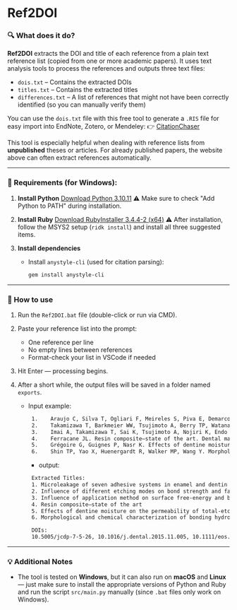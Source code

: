 # Ref2DOI
### 🔍 What does it do?

**Ref2DOI** extracts the DOI and title of each reference from a plain text reference list (copied from one or more academic papers). It uses text analysis tools to process the references and outputs three text files:

* `dois.txt` – Contains the extracted DOIs
* `titles.txt` – Contains the extracted titles
* `differences.txt` – A list of references that might not have been correctly identified (so you can manually verify them)

You can use the `dois.txt` file with this free tool to generate a `.RIS` file for easy import into EndNote, Zotero, or Mendeley:
👉 [CitationChaser](https://estech.shinyapps.io/citationchaser)

This tool is especially helpful when dealing with reference lists from **unpublished** theses or articles. For already published papers, the website above can often extract references automatically.

---

### 🧰 Requirements (for Windows):

1. **Install Python**
   [Download Python 3.10.11](https://www.python.org/downloads/release/python-31011/)
   ⚠️ Make sure to check "Add Python to PATH" during installation.

2. **Install Ruby**
   [Download RubyInstaller 3.4.4-2 (x64)](https://github.com/oneclick/rubyinstaller2/releases/download/RubyInstaller-3.4.4-2/rubyinstaller-devkit-3.4.4-2-x64.exe)
   ⚠️ After installation, follow the MSYS2 setup (`ridk install`) and install all three suggested items.

3. **Install dependencies**

   * Install `anystyle-cli` (used for citation parsing):

     ```bash
     gem install anystyle-cli
     ```

---

### 🚀 How to use

1. Run the `Ref2DOI.bat` file (double-click or run via CMD).
2. Paste your reference list into the prompt:
   * One reference per line
   * No empty lines between references
   * Format-check your list in VSCode if needed

3. Hit Enter — processing begins.
4. After a short while, the output files will be saved in a folder named `exports`.

   * Input example:
     ```bash
      1.	Araujo C, Silva T, Ogliari F, Meireles S, Piva E, Demarco F. Microleakage of seven adhesive systems in enamel and dentin. J Contemp Dent Pract. 2006;7(5):26-33.
      2.	Takamizawa T, Barkmeier WW, Tsujimoto A, Berry TP, Watanabe H, Erickson RL, et al. Influence of different etching modes on bond strength and fatigue strength to dentin using universal adhesive systems. Dental Materials. 2016;32(2):e9-e21.
      3.	Imai A, Takamizawa T, Sai K, Tsujimoto A, Nojiri K, Endo H, et al. Influence of application method on surface free‐energy and bond strength of universal adhesive systems to enamel. European Journal of Oral Sciences. 2017;125(5):385-95.
      4.	Ferracane JL. Resin composite—state of the art. Dental materials. 2011;27(1):29-38.
      5.	Grégoire G, Guignes P, Nasr K. Effects of dentine moisture on the permeability of total-etch and one-step self-etch adhesives. journal of dentistry. 2009;37(9):691-9.
      6.	Shin TP, Yao X, Huenergardt R, Walker MP, Wang Y. Morphological and chemical characterization of bonding hydrophobic adhesive to dentin using ethanol wet bonding technique. Dental Materials. 2009;25(8):1050-7.
     ```
     * output:
     ```bash
      Extracted Titles:
      1. Microleakage of seven adhesive systems in enamel and dentin
      2. Influence of different etching modes on bond strength and fatigue strength to dentin using universal adhesive systems
      3. Influence of application method on surface free‐energy and bond strength of universal adhesive systems to enamel
      4. Resin composite—state of the art
      5. Effects of dentine moisture on the permeability of total-etch and one-step self-etch adhesives
      6. Morphological and chemical characterization of bonding hydrophobic adhesive to dentin using ethanol wet bonding technique

      DOIs:
      10.5005/jcdp-7-5-26, 10.1016/j.dental.2015.11.005, 10.1111/eos.12361, 10.1016/j.dental.2010.10.020, 10.1016/j.jdent.2009.05.010, 10.1016/j.dental.2009.03.006
     ```

---

### 💡 Additional Notes

* The tool is tested on **Windows**, but it can also run on **macOS** and **Linux** — just make sure to install the appropriate versions of Python and Ruby and run the script `src/main.py` manually (since `.bat` files only work on Windows).
